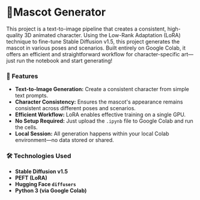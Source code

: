 # 🤖Mascot Generator

This project is a text-to-image pipeline that creates a consistent, high-quality 3D animated character. Using the Low-Rank Adaptation (LoRA) technique to fine-tune Stable Diffusion v1.5, this project generates the mascot in various poses and scenarios. Built entirely on Google Colab, it offers an efficient and straightforward workflow for character-specific art—just run the notebook and start generating!

### 🚀 Features

* **Text-to-Image Generation:** Create a consistent character from simple text prompts.
* **Character Consistency:** Ensures the mascot's appearance remains consistent across different poses and scenarios.
* **Efficient Workflow:** LoRA enables effective training on a single GPU.
* **No Setup Required:** Just upload the `.ipynb` file to Google Colab and run the cells.
* **Local Session:** All generation happens within your local Colab environment—no data stored or shared.

### 🛠️ Technologies Used

* **Stable Diffusion v1.5**
* **PEFT (LoRA)**
* **Hugging Face `diffusers`**
* **Python 3 (via Google Colab)**
